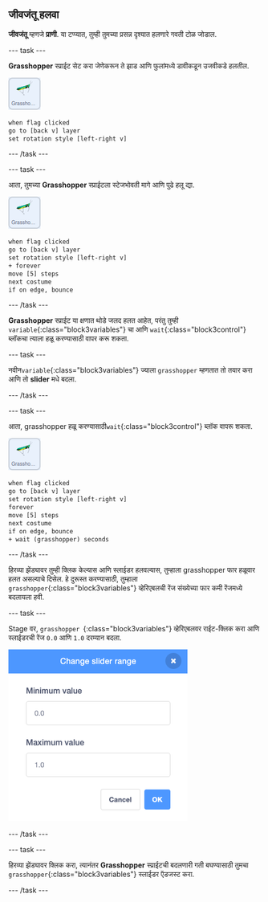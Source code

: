 ## जीवजंतू हलवा

**जीवजंतू** म्हणजे **प्राणी**. या टप्प्यात, तुम्ही तुमच्या प्रसन्न दृश्यात हलणारे गवती टोळ जोडाल.

--- task ---

**Grasshopper** स्प्राईट सेट करा जेणेकरून ते झाड आणि फुलांमध्ये डावीकडून उजवीकडे हलतील.

![Grasshopper स्प्राईटची इमेज](images/grasshopper-sprite.png)

```blocks3
when flag clicked
go to [back v] layer
set rotation style [left-right v]
```

--- /task ---

--- task ---

आता, तुमच्या **Grasshopper** स्प्राईटला स्टेजभोवती मागे आणि पुढे हलू द्या.

![grasshopper स्प्राईटची इमेज](images/grasshopper-sprite.png)

```blocks3
when flag clicked
go to [back v] layer
set rotation style [left-right v]
+ forever
move [5] steps
next costume
if on edge, bounce
```
--- /task ---

**Grasshopper** स्प्राईट या क्षणात थोडे जलद हलत आहेत, परंतु तुम्ही `variable`{:class="block3variables"} चा आणि `wait`{:class="block3control"} ब्लॉकचा त्याला हळू करण्यासाठी वापर करू शकता.

--- task ---

नवीन`variable`{:class="block3variables"} ज्याला `grasshopper` म्हणतात तो तयार करा आणि तो **slider** मधे बदला.

--- /task ---

--- task ---

आता, grasshopper हळू करण्यासाठी`wait`{:class="block3control"} ब्लॉक वापरू शकता.

![grasshopper स्प्राईटची इमेज](images/grasshopper-sprite.png)

```blocks3
when flag clicked
go to [back v] layer
set rotation style [left-right v]
forever
move [5] steps
next costume
if on edge, bounce
+ wait (grasshopper) seconds
```

--- /task ---

हिरव्या झेंड्यावर तुम्ही क्लिक केल्यास आणि स्लाईडर हलवल्यास, तुम्हाला grasshopper फार हळूवार हलत असल्याचे दिसेल. हे दुरूस्त करण्यासाठी, तुम्हाला `grasshopper`{:class="block3variables"} व्हेरिएबलची रेंज संख्येच्या फार कमी रेंजमध्ये बदलायला हवी.

--- task ---

Stage वर, `grasshopper `{:class="block3variables"} व्हेरिएबलवर राईट-क्लिक करा आणि स्लाईडरची रेंज `0.0` आणि `1.0` दरम्यान बदला.

![grasshopper रेंजची इमेज](images/grasshopper-range.png)

--- /task ---

--- task ---

हिरव्या झेंड्यावर क्लिक करा, त्यानंतर **Grasshopper** स्प्राईटची बदलणारी गती बघण्यासाठी तुमचा `grasshopper`{:class="block3variables"} स्लाईडर ऍडजस्ट करा.

--- /task ---



